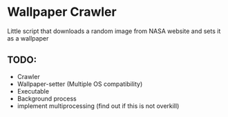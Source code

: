 # Wallpaper Crawler

Little script that downloads a random image from NASA website and sets it as a wallpaper

## TODO:

* Crawler
* Wallpaper-setter (Multiple OS compatibility)
* Executable
* Background process
* implement multiprocessing (find out if this is not overkill)



